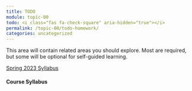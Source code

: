 ```yaml
---
title: TODO
module: topic-00
todo: <i class="fas fa-check-square" aria-hidden="true"></i>
permalink: /topic-00/todo-homework/
categories: uncategorized
---
```


This area will contain related areas you should explore. Most are required, but some will be optional for self-guided learning.

<div class="row text-center">
  <div class="col-lg-4">
    <div class="bs-component">
      <div class="list-group">
        <a href="chrome-extension://efaidnbmnnnibpcajpcglclefindmkaj/https://moodle.umt.edu/pluginfile.php/3401010/mod_resource/content/4/MART341%20Syllabus%20-      %20Intro%20to%20Web%20Design.pdf" target="_blank">Spring 2023 Syllabus</a>
          <i class="icon-hw fas fa-file-alt" aria-hidden="true"></i>
          <h4 class="list-group-item-heading">Course Syllabus</h4>
          <div class="divider-hw"></div>
